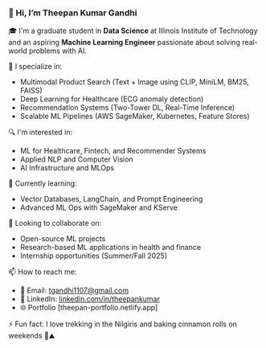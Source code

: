 ### 👋 Hi, I’m Theepan Kumar Gandhi

🎓 I'm a graduate student in **Data Science** at Illinois Institute of Technology and an aspiring **Machine Learning Engineer** passionate about solving real-world problems with AI.

🚀 I specialize in:
- Multimodal Product Search (Text + Image using CLIP, MiniLM, BM25, FAISS)
- Deep Learning for Healthcare (ECG anomaly detection)
- Recommendation Systems (Two-Tower DL, Real-Time Inference)
- Scalable ML Pipelines (AWS SageMaker, Kubernetes, Feature Stores)

🔍 I'm interested in:
- ML for Healthcare, Fintech, and Recommender Systems
- Applied NLP and Computer Vision
- AI Infrastructure and MLOps

🌱 Currently learning:
- Vector Databases, LangChain, and Prompt Engineering
- Advanced ML Ops with SageMaker and KServe

🤝 Looking to collaborate on:
- Open-source ML projects
- Research-based ML applications in health and finance
- Internship opportunities (Summer/Fall 2025)

📫 How to reach me:
- 📧 Email: tgandhi1107@gmail.com
- 💼 LinkedIn: [linkedin.com/in/theepankumar](https://www.linkedin.com/in/theepankumar/)
- 🌐 Portfolio [theepan-portfolio.netlify.app]

⚡ Fun fact: I love trekking in the Nilgiris and baking cinnamon rolls on weekends 🍪⛰️
